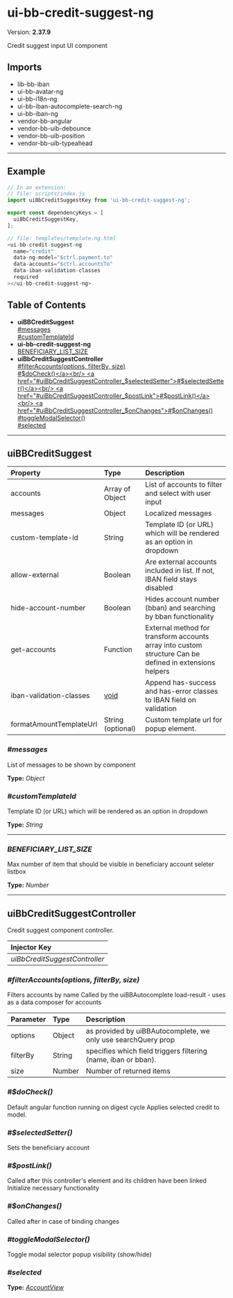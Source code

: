 # ui-bb-credit-suggest-ng


Version: **2.37.9**

Credit suggest input UI component

## Imports

* lib-bb-iban
* ui-bb-avatar-ng
* ui-bb-i18n-ng
* ui-bb-iban-autocomplete-search-ng
* ui-bb-iban-ng
* vendor-bb-angular
* vendor-bb-uib-debounce
* vendor-bb-uib-position
* vendor-bb-uib-typeahead

---

## Example

```javascript
// In an extension:
// file: scripts/index.js
import uiBbCreditSuggestKey from 'ui-bb-credit-suggest-ng';

export const dependencyKeys = [
  uiBbCreditSuggestKey,
];

// file: templates/template.ng.html
<ui-bb-credit-suggest-ng
  name="credit"
  data-ng-model="$ctrl.payment.to"
  data-accounts="$ctrl.accountsTo"
  data-iban-validation-classes
  required
></ui-bb-credit-suggest-ng>
```

## Table of Contents
- **uiBBCreditSuggest**<br/>    <a href="#uiBBCreditSuggest_messages">#messages</a><br/>    <a href="#uiBBCreditSuggest_customTemplateId">#customTemplateId</a><br/>
- **ui-bb-credit-suggest-ng**<br/>    <a href="#ui-bb-credit-suggest-ngBENEFICIARY_LIST_SIZE">BENEFICIARY_LIST_SIZE</a><br/>
- **uiBbCreditSuggestController**<br/>    <a href="#uiBbCreditSuggestController_filterAccounts">#filterAccounts(options, filterBy, size)</a><br/>    <a href="#uiBbCreditSuggestController_$doCheck">#$doCheck()</a><br/>    <a href="#uiBbCreditSuggestController_$selectedSetter">#$selectedSetter()</a><br/>    <a href="#uiBbCreditSuggestController_$postLink">#$postLink()</a><br/>    <a href="#uiBbCreditSuggestController_$onChanges">#$onChanges()</a><br/>    <a href="#uiBbCreditSuggestController_toggleModalSelector">#toggleModalSelector()</a><br/>    <a href="#uiBbCreditSuggestController_selected">#selected</a><br/>

---

## uiBBCreditSuggest


| Property | Type | Description |
| :-- | :-- | :-- |
| accounts | Array of Object | List of accounts to filter and select with user input |
| messages | Object | Localized messages |
| custom-template-id | String | Template ID (or URL) which will be rendered as an option in dropdown |
| allow-external | Boolean | Are external accounts included in list. If not, IBAN field stays disabled |
| hide-account-number | Boolean | Hides account number (bban) and searching by bban functionality |
| get-accounts | Function | External method for transform accounts array into custom structure Can be defined in extensions helpers |
| iban-validation-classes | [void](#void) | Append has-success and has-error classes to IBAN field on validation |
| formatAmountTemplateUrl | String (optional) | Custom template url for popup element. |
### <a name="uiBBCreditSuggest_messages"></a>*#messages*

List of messages to be shown by component

**Type:** *Object*

### <a name="uiBBCreditSuggest_customTemplateId"></a>*#customTemplateId*

Template ID (or URL) which will be rendered
as an option in dropdown

**Type:** *String*


---
### <a name="ui-bb-credit-suggest-ngBENEFICIARY_LIST_SIZE"></a>*BENEFICIARY_LIST_SIZE*

Max number of item that should be visible in beneficiary account seleter listbox

**Type:** *Number*


---

## uiBbCreditSuggestController

Credit suggest component controller.

| Injector Key |
| :-- |
| *uiBbCreditSuggestController* |


### <a name="uiBbCreditSuggestController_filterAccounts"></a>*#filterAccounts(options, filterBy, size)*

Filters accounts by name
Called by the uiBBAutocomplete load-result - uses as a data composer for accounts

| Parameter | Type | Description |
| :-- | :-- | :-- |
| options | Object | as provided by uiBBAutocomplete, we only use searchQuery prop |
| filterBy | String | specifies which field triggers filtering (name, iban or bban). |
| size | Number | Number of returned items |

### <a name="uiBbCreditSuggestController_$doCheck"></a>*#$doCheck()*

Default angular function running on digest cycle
Applies selected credit to model.

### <a name="uiBbCreditSuggestController_$selectedSetter"></a>*#$selectedSetter()*

Sets the beneficiary account

### <a name="uiBbCreditSuggestController_$postLink"></a>*#$postLink()*

Called after this controller's element and its children have been linked
Initialize necessary functionality

### <a name="uiBbCreditSuggestController_$onChanges"></a>*#$onChanges()*

Called after in case of binding changes

### <a name="uiBbCreditSuggestController_toggleModalSelector"></a>*#toggleModalSelector()*

Toggle modal selector popup visibility (show/hide)
### <a name="uiBbCreditSuggestController_selected"></a>*#selected*


**Type:** *[AccountView](#AccountView)*

